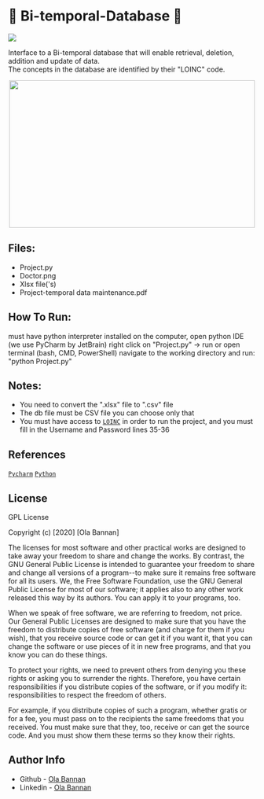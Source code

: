 # 🔰 Bi-temporal-Database 🔰
[![](https://img.shields.io/badge/author-@OlaBannan-blue.svg?style=flat)](www.linkedin.com/in/ola-bannan-98a667175)

Interface to a Bi-temporal database that will enable retrieval, deletion, addition and update of data.<br>
The concepts in the database are identified by their "LOINC" code.


<div align="center"><img src="https://drive.google.com/uc?export=view&id=1sifUPAmtfBsCRVuVFZUjsugi7gZ4b-4I" width="500" height="300"/></div>


## Files:
- Project.py
- Doctor.png 
- Xlsx file('s)
- Project-temporal data maintenance.pdf 

## How To Run:
must have python interpreter installed on the computer,
open python IDE (we use PyCharm by JetBrain) right click on "Project.py" -> run
or open terminal (bash, CMD, PowerShell) navigate to the working directory and
run: "python Project.py"

## Notes:
-  You need to convert the ".xlsx" file to ".csv" file
-  The db file must be CSV file you can choose only that
-  You must have access to [`LOINC`](https://fhir.loinc.org/CodeSystem/$lookup?system=http://loinc.org&code=)  in order to run the project,
     and you must fill in the Username and Password lines 35-36


  
## References

[`Pycharm`](https://www.jetbrains.com/pycharm/)
[`Python`](https://www.python.org/)

## License

GPL License

Copyright (c) [2020] [Ola Bannan]

  The licenses for most software and other practical works are designed
to take away your freedom to share and change the works.  By contrast,
the GNU General Public License is intended to guarantee your freedom to
share and change all versions of a program--to make sure it remains free
software for all its users.  We, the Free Software Foundation, use the
GNU General Public License for most of our software; it applies also to
any other work released this way by its authors.  You can apply it to
your programs, too.

  When we speak of free software, we are referring to freedom, not
price.  Our General Public Licenses are designed to make sure that you
have the freedom to distribute copies of free software (and charge for
them if you wish), that you receive source code or can get it if you
want it, that you can change the software or use pieces of it in new
free programs, and that you know you can do these things.

  To protect your rights, we need to prevent others from denying you
these rights or asking you to surrender the rights.  Therefore, you have
certain responsibilities if you distribute copies of the software, or if
you modify it: responsibilities to respect the freedom of others.

  For example, if you distribute copies of such a program, whether
gratis or for a fee, you must pass on to the recipients the same
freedoms that you received.  You must make sure that they, too, receive
or can get the source code.  And you must show them these terms so they
know their rights.


## Author Info

- Github - [Ola Bannan](https://github.com/OlaBannan)
- Linkedin - [Ola Bannan](www.linkedin.com/in/ola-bannan-98a667175)
  

